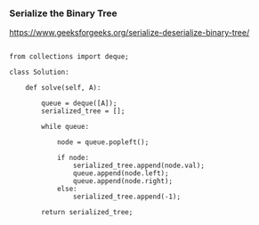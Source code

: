 ### Serialize the Binary Tree

https://www.geeksforgeeks.org/serialize-deserialize-binary-tree/



```

from collections import deque;

class Solution:

    def solve(self, A):

        queue = deque([A]);
        serialized_tree = [];

        while queue:

            node = queue.popleft();

            if node:
                serialized_tree.append(node.val);
                queue.append(node.left);
                queue.append(node.right);
            else:
                serialized_tree.append(-1);
        
        return serialized_tree;

```



